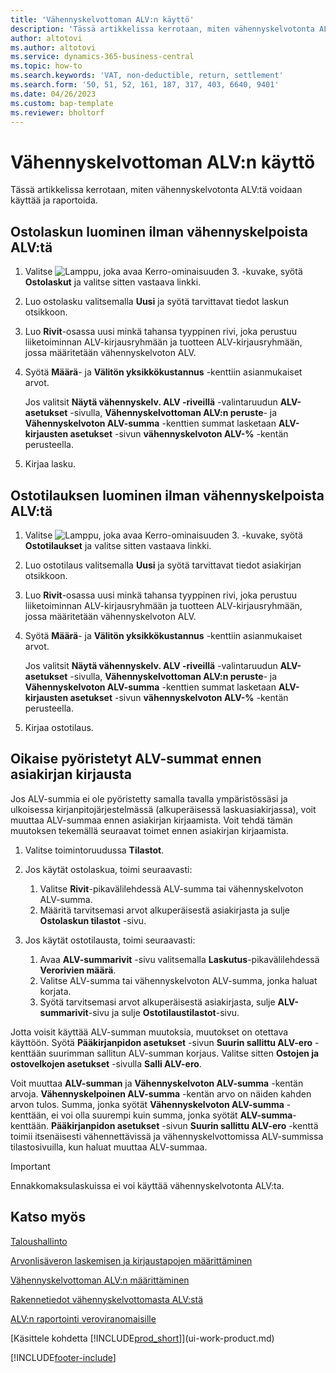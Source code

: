 ```yaml
---
title: 'Vähennyskelvottoman ALV:n käyttö'
description: 'Tässä artikkelissa kerrotaan, miten vähennyskelvotonta ALV:tä voidaan käyttää ja raportoida.'
author: altotovi
ms.author: altotovi
ms.service: dynamics-365-business-central
ms.topic: how-to
ms.search.keywords: 'VAT, non-deductible, return, settlement'
ms.search.form: '50, 51, 52, 161, 187, 317, 403, 6640, 9401'
ms.date: 04/26/2023
ms.custom: bap-template
ms.reviewer: bholtorf
---
```


# <a name="use-non-deductible-vat"></a>Vähennyskelvottoman ALV:n käyttö

Tässä artikkelissa kerrotaan, miten vähennyskelvotonta ALV:tä voidaan käyttää ja raportoida.

## <a name="create-a-purchase-invoice-with-non-deductible-vat"></a>Ostolaskun luominen ilman vähennyskelpoista ALV:tä

1. Valitse ![Lamppu, joka avaa Kerro-ominaisuuden 3.](media/ui-search/search_small.png "Kerro, mitä haluat tehdä") -kuvake, syötä **Ostolaskut** ja valitse sitten vastaava linkki.
2. Luo ostolasku valitsemalla **Uusi** ja syötä tarvittavat tiedot laskun otsikkoon.
3. Luo **Rivit**-osassa uusi minkä tahansa tyyppinen rivi, joka perustuu liiketoiminnan ALV-kirjausryhmään ja tuotteen ALV-kirjausryhmään, jossa määritetään vähennyskelvoton ALV.
4. Syötä **Määrä**- ja **Välitön yksikkökustannus** -kenttiin asianmukaiset arvot.

    Jos valitsit **Näytä vähennyskelv. ALV -riveillä** -valintaruudun **ALV-asetukset** -sivulla, **Vähennyskelvottoman ALV:n peruste**- ja **Vähennyskelvoton ALV-summa** -kenttien summat lasketaan **ALV-kirjausten asetukset** -sivun **vähennyskelvoton ALV-%** -kentän perusteella.

5. Kirjaa lasku.

## <a name="create-a-purchase-order-with-non-deductible-vat"></a>Ostotilauksen luominen ilman vähennyskelpoista ALV:tä

1. Valitse ![Lamppu, joka avaa Kerro-ominaisuuden 3.](media/ui-search/search_small.png "Kerro, mitä haluat tehdä") -kuvake, syötä **Ostotilaukset** ja valitse sitten vastaava linkki.
2. Luo ostotilaus valitsemalla **Uusi** ja syötä tarvittavat tiedot asiakirjan otsikkoon.
3. Luo **Rivit**-osassa uusi minkä tahansa tyyppinen rivi, joka perustuu liiketoiminnan ALV-kirjausryhmään ja tuotteen ALV-kirjausryhmään, jossa määritetään vähennyskelvoton ALV.
4. Syötä **Määrä**- ja **Välitön yksikkökustannus** -kenttiin asianmukaiset arvot.

    Jos valitsit **Näytä vähennyskelv. ALV -riveillä** -valintaruudun **ALV-asetukset** -sivulla, **Vähennyskelvottoman ALV:n peruste**- ja **Vähennyskelvoton ALV-summa** -kenttien summat lasketaan **ALV-kirjausten asetukset** -sivun **vähennyskelvoton ALV-%** -kentän perusteella.

5. Kirjaa ostotilaus.

## <a name="adjust-rounded-vat-amounts-before-document-posting"></a>Oikaise pyöristetyt ALV-summat ennen asiakirjan kirjausta

Jos ALV-summia ei ole pyöristetty samalla tavalla ympäristössäsi ja ulkoisessa kirjanpitojärjestelmässä (alkuperäisessä laskuasiakirjassa), voit muuttaa ALV-summaa ennen asiakirjan kirjaamista. Voit tehdä tämän muutoksen tekemällä seuraavat toimet ennen asiakirjan kirjaamista.

1. Valitse toimintoruudussa **Tilastot**.
2. Jos käytät ostolaskua, toimi seuraavasti:

    1. Valitse **Rivit**-pikavälilehdessä ALV-summa tai vähennyskelvoton ALV-summa.
    2. Määritä tarvitsemasi arvot alkuperäisestä asiakirjasta ja sulje **Ostolaskun tilastot** -sivu.

3.  Jos käytät ostotilausta, toimi seuraavasti:

    1. Avaa **ALV-summarivit** -sivu valitsemalla **Laskutus**-pikavälilehdessä **Verorivien määrä**.
    2. Valitse ALV-summa tai vähennyskelvoton ALV-summa, jonka haluat korjata.
    3. Syötä tarvitsemasi arvot alkuperäisestä asiakirjasta, sulje **ALV-summarivit**-sivu ja sulje **Ostotilaustilastot**-sivu.

Jotta voisit käyttää ALV-summan muutoksia, muutokset on otettava käyttöön. Syötä **Pääkirjanpidon asetukset** -sivun **Suurin sallittu ALV-ero** -kenttään suurimman sallitun ALV-summan korjaus. Valitse sitten **Ostojen ja ostovelkojen asetukset** -sivulla **Salli ALV-ero**.

Voit muuttaa **ALV-summan** ja **Vähennyskelvoton ALV-summa** -kentän arvoja. **Vähennyskelpoinen ALV-summa** -kentän arvo on näiden kahden arvon tulos. Summa, jonka syötät **Vähennyskelvoton ALV-summa** -kenttään, ei voi olla suurempi kuin summa, jonka syötät **ALV-summa**-kenttään. **Pääkirjanpidon asetukset** -sivun **Suurin sallittu ALV-ero** -kenttä toimii itsenäisesti vähennettävissä ja vähennyskelvottomissa ALV-summissa tilastosivuilla, kun haluat muuttaa ALV-summaa.

> [!IMPORTANT]
> Ennakkomaksulaskuissa ei voi käyttää vähennyskelvotonta ALV:ta.

## <a name="see-also"></a>Katso myös

[Taloushallinto](finance.md)

[Arvonlisäveron laskemisen ja kirjaustapojen määrittäminen](finance-setup-vat.md)  

[Vähennyskelvottoman ALV:n määrittäminen](finance-setup-nondeductible-vat.md)

[Rakennetiedot vähennyskelvottomasta ALV:stä](design-details-nondeductible-vat.md)

[ALV:n raportointi veroviranomaisille](finance-how-report-vat.md)

[Käsittele kohdetta [!INCLUDE[prod_short](includes/prod_short.md)]](ui-work-product.md)

[!INCLUDE[footer-include](includes/footer-banner.md)]
